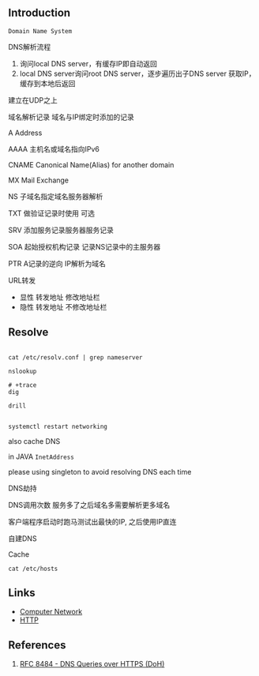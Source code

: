 ## Introduction


`Domain Name System`



DNS解析流程

1. 询问local DNS server，有缓存IP即自动返回
2. local DNS server询问root DNS server，逐步遍历出子DNS server 获取IP，缓存到本地后返回



建立在UDP之上


域名解析记录
域名与IP绑定时添加的记录

A
Address

AAAA
主机名或域名指向IPv6


CNAME
Canonical Name(Alias) for another domain

MX
Mail Exchange

NS
子域名指定域名服务器解析

TXT
做验证记录时使用 可选

SRV
添加服务记录服务器服务记录

SOA
起始授权机构记录 记录NS记录中的主服务器

PTR
A记录的逆向 IP解析为域名

URL转发
* 显性 转发地址 修改地址栏
* 隐性 转发地址 不修改地址栏


## Resolve


```shell

cat /etc/resolv.conf | grep nameserver

nslookup

# +trace
dig

drill

```

```shell

systemctl restart networking
```

also cache DNS

in JAVA
`InetAddress`

please using singleton to avoid resolving DNS each time





DNS劫持

DNS调用次数 服务多了之后域名多需要解析更多域名

客户端程序启动时跑马测试出最快的IP, 之后使用IP直连

自建DNS

Cache

```shell
cat /etc/hosts

```

## Links

- [Computer Network](/docs/CS/CN/CN.md)
- [HTTP](/docs/CS/CN/HTTP.md)

## References

1. [RFC 8484 - DNS Queries over HTTPS (DoH)](https://datatracker.ietf.org/doc/html/rfc8484)